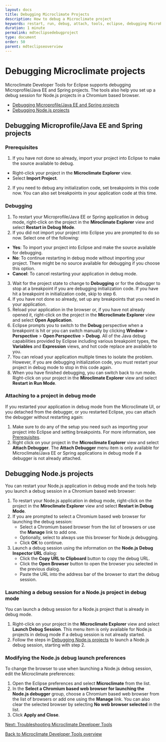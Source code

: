 ```yaml
---
layout: docs
title: Debugging Microclimate Projects
description: How to debug a Microclimate project
keywords: restart, run, debug, attach, tools, eclipse, debugging MicroProfile, debugging Java EE, debugging Spring, debugging Node.js, import project into Eclipse, restarting a project in debug mode, Chromium based web browser, launching a debug session, modifying Node.js debug launch preferences
duration: 1 minute
permalink: mdteclipsedebugproject
type: document
order: 50
parent: mdteclipseoverview
---
```


# Debugging Microclimate projects

Microclimate Developer Tools for Eclipse supports debugging Microprofile/Java EE and Spring projects. The tools also help you set up a debug session for Node.js projects in a Chromium based browser.

* [Debugging Microprofile/Java EE and Spring projects](#debugging-microprofile/java-ee-and-spring-projects)
* [Debugging Node.js projects](#debugging-nodejs-projects)

## Debugging Microprofile/Java EE and Spring projects

### Prerequisites
1. If you have not done so already, import your project into Eclipse to make the source available to debug.
- Right-click your project in the **Microclimate Explorer** view.
- Select **Import Project**.
2. If you need to debug any initialization code, set breakpoints in this code now. You can also set breakpoints in your application code at this time.

### Debugging
1. To restart your Microprofile/Java EE or Spring application in debug mode, right-click on the project in the **Miroclimate Explorer** view and select **Restart in Debug Mode**.
2. If you did not import your project into Eclipse you are prompted to do so now. Select one of the following:
- **Yes**: To import your project into Eclipse and make the source available for debugging.
- **No**: To continue restarting in debug mode without importing your project. There might be no source available for debugging if you choose this option.
- **Cancel**: To cancel restarting your application in debug mode.
3. Wait for the project state to change to **Debugging** or for the debugger to stop at a breakpoint if you are debugging initialization code. If you have hit a breakpoint in initialization code, skip to step 6.
4. If you have not done so already, set up any breakpoints that you need in your application.
5. Reload your application in the browser or, if you have not already opened it, right-click on the project in the **Microclimate Explorer** view and select **Open Application**.
6. Eclipse prompts you to switch to the **Debug** perspective when a breakpoint is hit or you can switch manually by clicking **Window** > **Perspective** > **Open Perspective** > **Debug**. All of the Java debug capabilities provided by Eclipse including various breakpoint types, the **Variables** and **Expression** views, and hot code replace are available to you.
7. You can reload your application multiple times to isolate the problem. However, if you are debugging initialization code, you must restart your project in debug mode to stop in this code again.
8. When you have finished debugging, you can switch back to run mode. Right-click on your project in the **Miroclimate Explorer** view and select **Restart in Run Mode**.

### Attaching to a project in debug mode

If you restarted your application in debug mode from the Microclimate UI, or you detached from the debugger, or you restarted Eclipse, you can attach the debugger without restarting again:

1. Make sure to do any of the setup you need such as importing your project into Eclipse and setting breakpoints. For more information, see [Prerequisites](#prerequisites).
2. Right click on your project in the **Microclimate Explorer** view and select **Attach Debugger**. The **Attach Debugger** menu item is only available for Microclimate/Java EE or Spring applications in debug mode if a debugger is not already attached.

## Debugging Node.js projects

You can restart your Node.js application in debug mode and the tools help you launch a debug session in a Chromium based web browser:

1. To restart your Node.js application in debug mode, right-click on the project in the **Miroclimate Explorer** view and select **Restart in Debug Mode**.
2. If you are prompted to select a Chromium based web browser for launching the debug session:
    - Select a Chromium based browser from the list of browsers or use the **Manage** link to add one.
    - Optionally, select to always use this browser for Node.js debugging.
	- Click **OK** to continue.
3. Launch a debug session using the information on the **Node.js Debug Inspector URL** dialog:
    - Click the **Copy URL to Clipboard** button to copy the debug URL.
	- Click the **Open Browser** button to open the browser you selected in the previous dialog.
	- Paste the URL into the address bar of the browser to start the debug session.

### Launching a debug session for a Node.js project in debug mode

You can launch a debug session for a Node.js project that is already in debug mode.

1. Right-click on your project in the **Microclimate Explorer** view and select **Launch Debug Session**. This menu item is only available for Node.js projects in debug mode if a debug session is not already started.
2. Follow the steps in [Debugging Node.js projects](#debugging-nodejs-projects) to launch a Node.js debug session, starting with step 2.

### Modifying the Node.js debug launch preferences

To change the browser to use when launching a Node.js debug session, edit the Microclimate preferences:

1. Open the Eclipse preferences and select **Microclimate** from the list.
2. In the **Select a Chromium based web browser for launching the Node.js debugger** group, choose a Chromium based web browser from the list of browsers or add one using the **Manage** link. You can also clear the selected browser by selecting **No web browser selected** in the list.
3. Click **Apply and Close**.


[Next: Troubleshooting Microclimate Developer Tools](mdteclipsetroubleshooting)

[Back to Microclimate Developer Tools overview](mdteclipseoverview)
